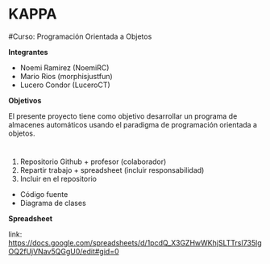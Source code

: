 # KAPPA
#Curso: Programación Orientada a Objetos

**Integrantes**

- Noemi Ramirez (NoemiRC)
- Mario Rios (morphisjustfun)
- Lucero Condor (LuceroCT)

**Objetivos**

El presente proyecto tiene como objetivo desarrollar un programa de almacenes automáticos usando el paradigma de programación orientada a objetos.

#
1. Repositorio Github + profesor (colaborador)
2. Repartir trabajo + spreadsheet (incluir responsabilidad)
3. Incluir en el repositorio 
  - Código fuente
  - Diagrama de clases

**Spreadsheet**

link: https://docs.google.com/spreadsheets/d/1pcdQ_X3GZHwWKhjSLTTrsI735lgOQ2fUjVNav5QGgU0/edit#gid=0 
